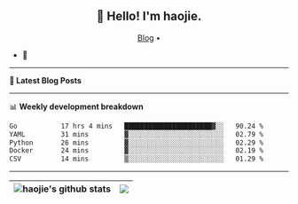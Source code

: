 <h2 align="center">👋 Hello! I'm haojie.</h2>
<p align="center">
  <a href="https://aoyouer.com">Blog</a> •
</p>


- 🔭 


-------

**📝 Latest Blog Posts**


-------

📊 **Weekly development breakdown**
<!--START_SECTION:waka-->

```txt
Go           17 hrs 4 mins   ██████████████████████▓░░   90.24 %
YAML         31 mins         ▓░░░░░░░░░░░░░░░░░░░░░░░░   02.79 %
Python       26 mins         ▓░░░░░░░░░░░░░░░░░░░░░░░░   02.29 %
Docker       24 mins         ▓░░░░░░░░░░░░░░░░░░░░░░░░   02.19 %
CSV          14 mins         ▒░░░░░░░░░░░░░░░░░░░░░░░░   01.29 %
```

<!--END_SECTION:waka-->

-------



| <img align="center" src="https://github-readme-stats.vercel.app/api?username=haojie06&show_icons=true&theme=graywhite&show_icons=true&count_private=true&include_all_commits=true&hide_border=true" alt="haojie's github stats" /> | <img align="center" src="https://github-readme-stats.vercel.app/api/top-langs/?username=haojie06&layout=compact&theme=graywhite&hide_border=true&hide=css,html" /> |
| ------------- | ------------- |


